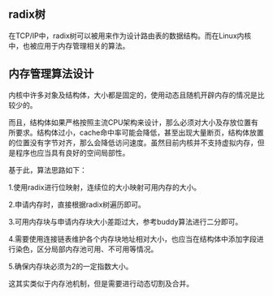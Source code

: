 ## radix树

在TCP/IP中，radix树可以被用来作为设计路由表的数据结构。而在Linux内核中，也被应用于内存管理相关的算法。



## 内存管理算法设计

内核中许多对象及结构体，大小都是固定的，使用动态且随机开辟内存的情况是比较少的。

而且，结构体如果严格按照主流CPU架构来设计，那么必须对大小及存放位置有所要求。结构体过小，cache命中率可能会降低，甚至出现大量断页，结构体放置的位置没有字节对齐，那么会降低访问速度。虽然目前内核并不支持虚拟内存，但是程序也应当具有良好的空间局部性。



基于此，算法思路如下：

1.使用radix进行位映射，连续位的大小映射可用内存的大小。

2.申请内存时，直接根据radix树遍历即可。

3.可用内存块与申请内存块大小差距过大，参考buddy算法进行二分即可。

4.需要使用连接链表维护各个内存块地址相对大小，也应当在结构体中添加字段进行染色，区分局部内存池可用、不可用等情况。

5.确保内存块必须为2的一定指数大小。

这其实类似于内存池机制，但是需要进行动态切割及合并。













